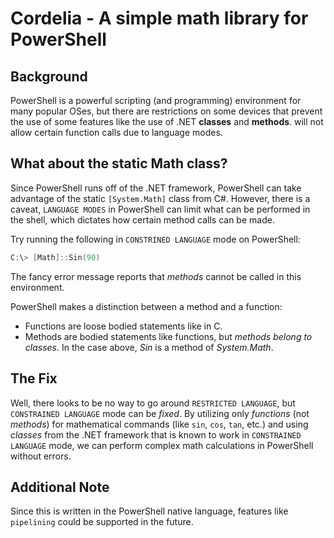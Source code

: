 # Cordelia - A simple math library for PowerShell

## Background
PowerShell is a powerful scripting (and programming) environment for many popular OSes, but there are restrictions on some devices that prevent the use of some features like the use of .NET **classes** and **methods**.
will not allow certain function calls due to language modes.

## What about the static Math class?
Since PowerShell runs off of the .NET framework, PowerShell can take advantage of the static `[System.Math]` class from C#.
However, there is a caveat, `LANGUAGE MODES` in PowerShell can limit what can be performed in the shell, which dictates how certain method calls can be made.

Try running the following in `CONSTRINED LANGUAGE` mode on PowerShell:
```PowerShell
C:\> [Math]::Sin(90)
```
The fancy error message reports that *methods* cannot be called in this environment.

PowerShell makes a distinction between a method and a function:
* Functions are loose bodied statements like in C.
* Methods are bodied statements like functions, but *methods belong to classes*. In the case above, *Sin* is a method of *System.Math*.

## The Fix
Well, there looks to be no way to go around `RESTRICTED LANGUAGE`, but `CONSTRAINED LANGUAGE` mode can be *fixed*.
By utilizing only *functions* (not *methods*) for mathematical commands (like `sin`, `cos`, `tan`, etc.) and using *classes* from the .NET framework that is known to work in `CONSTRAINED LANGUAGE` mode, we can perform complex math calculations in PowerShell without errors.

## Additional Note
Since this is written in the PowerShell native language, features like `pipelining` could be supported in the future.
